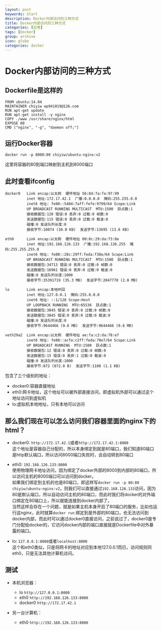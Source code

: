 ```yaml
---
layout: post
keywords: Start
description: Docker内部访问的三种方式
title: Docker内部访问的三种方式
categories: [日常]
tags: [Docker]
group: archive
icon: globe
categories: docker
---
```


# Docker内部访问的三种方式

## Dockerfile是这样的

    FROM ubuntu:14.04
    MAINTAINER chiyiw wp941019@126.com
    RUN apt-get update
    RUN apt-get install -y nginx
    COPY ./www /usr/share/nginx/html
    EXPOSE 80
    CMD ["nginx", "-g", "daemon off;"]

## 运行Docker容器

    docker run -p 8000:80 chiyiw/ubuntu-nginx:v2

这里将容器的80到端口映射到主机到8000端口

## 此时查看ifconfig

    docker0   Link encap:以太网  硬件地址 56:84:7a:fe:97:99  
              inet 地址:172.17.42.1  广播:0.0.0.0  掩码:255.255.0.0
              inet6 地址: fe80::5484:7aff:fefe:9799/64 Scope:Link
              UP BROADCAST RUNNING MULTICAST  MTU:1500  跃点数:1
              接收数据包:120 错误:0 丢弃:0 过载:0 帧数:0
              发送数据包:115 错误:0 丢弃:0 过载:0 载波:0
              碰撞:0 发送队列长度:0 
              接收字节:10074 (10.0 KB)  发送字节:13695 (13.6 KB)
    
    eth0      Link encap:以太网  硬件地址 00:0c:29:da:f3:8e  
              inet 地址:192.168.126.133  广播:192.168.126.255  掩码:255.255.255.0
              inet6 地址: fe80::20c:29ff:feda:f38e/64 Scope:Link
              UP BROADCAST RUNNING MULTICAST  MTU:1500  跃点数:1
              接收数据包:34713 错误:0 丢弃:0 过载:0 帧数:0
              发送数据包:16961 错误:0 丢弃:0 过载:0 载波:0
              碰撞:0 发送队列长度:1000 
              接收字节:35391719 (35.3 MB)  发送字节:2047770 (2.0 MB)
    
    lo        Link encap:本地环回  
              inet 地址:127.0.0.1  掩码:255.0.0.0
              inet6 地址: ::1/128 Scope:Host
              UP LOOPBACK RUNNING  MTU:65536  跃点数:1
              接收数据包:3845 错误:0 丢弃:0 过载:0 帧数:0
              发送数据包:3845 错误:0 丢弃:0 过载:0 载波:0
              碰撞:0 发送队列长度:0 
              接收字节:9644466 (9.6 MB)  发送字节:9644466 (9.6 MB)
    
    veth29a2  Link encap:以太网  硬件地址 ae:fa:c2:da:78:e7  
              inet6 地址: fe80::acfa:c2ff:feda:78e7/64 Scope:Link
              UP BROADCAST RUNNING  MTU:1500  跃点数:1
              接收数据包:12 错误:0 丢弃:0 过载:0 帧数:0
              发送数据包:15 错误:0 丢弃:1 过载:0 载波:0
              碰撞:0 发送队列长度:1000 
              接收字节:872 (872.0 B)  发送字节:1108 (1.1 KB)

包含了三个级别的地址：

* docker0:容器直接地址
* eth0:网卡地址，这个地址可以被外部直接访问，即虚拟机外部可以通过这个地址访问到虚拟机
* lo:虚拟机本地地址，只有本地可以访问

## 那么我们现在可以怎么访问我们容器里面的nginx下的html？

* docker0:
`http://172.17.42.1`或者`http://172.17.42.1:8000`<br/>
这个地址是容器自己分配的，所以本身绑定到就是80端口，我们知道80端口是http默认端口，所以访问8000端口失败时，会自动转到80端口

* eth0:
`192.168.126.133:8000`<br/>
使用物理网卡地址访问，因为绑定了docker外部的8000到内部的80端口，所以访问主机的8000端口可以访问到docker。<br/>
如果我们绑定到主机的也是80端口，即这样写`docker run -p 80:80 chiyiw/ubuntu-nginx:v2`，则我们可以直接通过`192.168.126.133`访问，因为80是默认端口，所以自动访问主机的80端口，而此时我们将docker的对外端口绑定在80端口上，所以就能连接到docker内部了。<br/>
当然这样会存在一个问题，就是如果主机本身开启了80端口的服务，比如也运行这nginx，此时就算`docker run` 绑定到是外部的80端口，也无法访问到docker内部，而此时可以通过docker0直接访问，之前说过了，docker0是专门分配给docker的，它访问docker内部的端口直接就是Dockerfile中对外暴露的端口。

* lo:
`127.0.0.1:8000`或者`localhost:8000`<br/>
这个和eth0类似，只是将网卡的地址对应到本地127.0.0.1而已，访问规则同eth0，只是无法其他计算机访问。

## 测试

* 本机浏览器：
  * lo `http://127.0.0.1:8000`
  * eth0	`http://192.168.126.133:8000`
  * docker0	`http://172.17.42.1`

* 另一台计算机：
  * eth0	`http://192.168.126.133:8000`


